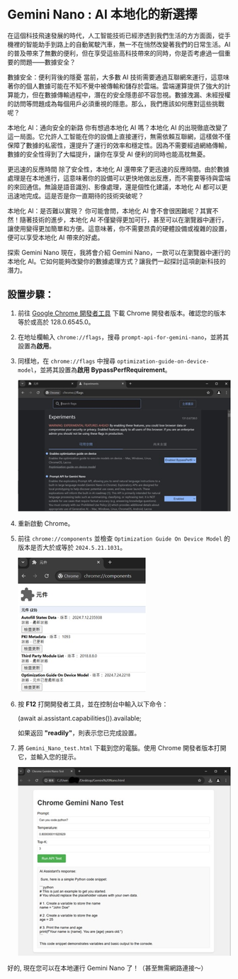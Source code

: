 # Gemini Nano : AI 本地化的新選擇

在這個科技飛速發展的時代，人工智能技術已經滲透到我們生活的方方面面，從手機裡的智能助手到路上的自動駕駛汽車，無一不在悄然改變著我們的日常生活。AI 的普及帶來了無數的便利，但在享受這些高科技帶來的同時，你是否考慮過一個重要的問題——數據安全？

數據安全：便利背後的隱憂
當前，大多數 AI 技術需要通過互聯網來運行，這意味著你的個人數據可能在不知不覺中被傳輸和儲存於雲端。雲端運算提供了強大的計算能力，但在數據傳輸過程中，潛在的安全隱患卻不容忽視。數據洩漏、未經授權的訪問等問題成為每個用戶必須重視的隱患。那么，我們應該如何應對這些挑戰呢？

本地化 AI：通向安全的新路
你有想過本地化 AI 嗎？本地化 AI 的出現徹底改變了這一局面。它允許人工智能在你的設備上直接運行，無需依賴互聯網，這樣做不僅保障了數據的私密性，還提升了運行的效率和穩定性。因為不需要經過網絡傳輸，數據的安全性得到了大幅提升，讓你在享受 AI 便利的同時也能高枕無憂。

更迅速的反應時間
除了安全性，本地化 AI 還帶來了更迅速的反應時間。由於數據處理是在本地進行，這意味著你的設備可以更快地做出反應，而不需要等待與雲端的來回通信。無論是語音識別、影像處理，還是個性化建議，本地化 AI 都可以更迅速地完成。這是否是你一直期待的技術突破呢？

本地化 AI：是否難以實現？
你可能會問，本地化 AI 會不會很困難呢？其實不然！隨著技術的進步，本地化 AI 不僅變得更加可行，甚至可以在瀏覽器中運行，讓使用變得更加簡單和方便。這意味著，你不需要昂貴的硬體設備或複雜的設置，便可以享受本地化 AI 帶來的好處。

探索 Gemini Nano
現在，我將會介紹 Gemini Nano，一款可以在瀏覽器中運行的本地化 AI。它如何能夠改變你的數據處理方式？讓我們一起探討這項創新科技的潛力。

## 設置步驟：

1. 前往 [Google Chrome 開發者工具](https://www.google.com/chrome/dev/) 下載 Chrome 開發者版本。確認您的版本等於或高於 128.0.6545.0。

2. 在地址欄輸入 `chrome://flags`，搜尋 `prompt-api-for-gemini-nano`，並將其設置為**啟用**。

3. 同樣地，在 `chrome://flags` 中搜尋 `optimization-guide-on-device-model`，並將其設置為**啟用 BypassPerfRequirement**。

   ![Chrome 標誌](images/chrome_flags.jpg)

4. 重新啟動 Chrome。

5. 前往 `chrome://components` 並檢查 `Optimization Guide On Device Model` 的版本是否大於或等於 `2024.5.21.1031`。

   ![Chrome 組件](images/chrome_components.jpg)

6. 按 **F12** 打開開發者工具，並在控制台中輸入以下命令：

   (await ai.assistant.capabilities()).available;

   如果返回 **"readily"**，則表示您已完成設置。

7. 將 `Gemini_Nano_test.html` 下載到您的電腦。使用 Chrome 開發者版本打開它，並輸入您的提示。

   ![測試圖片](images/test.jpg)

好的, 現在您可以在本地運行 Gemini Nano 了！（甚至無需網路連接～）
